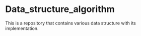 # Data_structure_algorithm
This is a repository that contains various data structure with its implementation.
